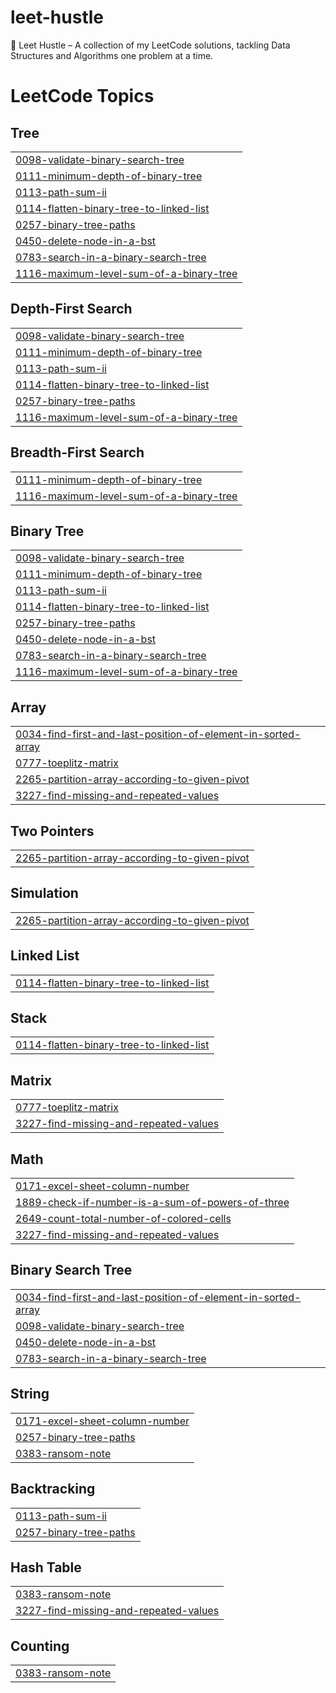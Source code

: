 # leet-hustle
🚀 Leet Hustle – A collection of my LeetCode solutions, tackling Data Structures and Algorithms one problem at a time.

<!---LeetCode Topics Start-->
# LeetCode Topics
## Tree
|  |
| ------- |
| [0098-validate-binary-search-tree](https://github.com/sahilz/leet-hustle/tree/master/0098-validate-binary-search-tree) |
| [0111-minimum-depth-of-binary-tree](https://github.com/sahilz/leet-hustle/tree/master/0111-minimum-depth-of-binary-tree) |
| [0113-path-sum-ii](https://github.com/sahilz/leet-hustle/tree/master/0113-path-sum-ii) |
| [0114-flatten-binary-tree-to-linked-list](https://github.com/sahilz/leet-hustle/tree/master/0114-flatten-binary-tree-to-linked-list) |
| [0257-binary-tree-paths](https://github.com/sahilz/leet-hustle/tree/master/0257-binary-tree-paths) |
| [0450-delete-node-in-a-bst](https://github.com/sahilz/leet-hustle/tree/master/0450-delete-node-in-a-bst) |
| [0783-search-in-a-binary-search-tree](https://github.com/sahilz/leet-hustle/tree/master/0783-search-in-a-binary-search-tree) |
| [1116-maximum-level-sum-of-a-binary-tree](https://github.com/sahilz/leet-hustle/tree/master/1116-maximum-level-sum-of-a-binary-tree) |
## Depth-First Search
|  |
| ------- |
| [0098-validate-binary-search-tree](https://github.com/sahilz/leet-hustle/tree/master/0098-validate-binary-search-tree) |
| [0111-minimum-depth-of-binary-tree](https://github.com/sahilz/leet-hustle/tree/master/0111-minimum-depth-of-binary-tree) |
| [0113-path-sum-ii](https://github.com/sahilz/leet-hustle/tree/master/0113-path-sum-ii) |
| [0114-flatten-binary-tree-to-linked-list](https://github.com/sahilz/leet-hustle/tree/master/0114-flatten-binary-tree-to-linked-list) |
| [0257-binary-tree-paths](https://github.com/sahilz/leet-hustle/tree/master/0257-binary-tree-paths) |
| [1116-maximum-level-sum-of-a-binary-tree](https://github.com/sahilz/leet-hustle/tree/master/1116-maximum-level-sum-of-a-binary-tree) |
## Breadth-First Search
|  |
| ------- |
| [0111-minimum-depth-of-binary-tree](https://github.com/sahilz/leet-hustle/tree/master/0111-minimum-depth-of-binary-tree) |
| [1116-maximum-level-sum-of-a-binary-tree](https://github.com/sahilz/leet-hustle/tree/master/1116-maximum-level-sum-of-a-binary-tree) |
## Binary Tree
|  |
| ------- |
| [0098-validate-binary-search-tree](https://github.com/sahilz/leet-hustle/tree/master/0098-validate-binary-search-tree) |
| [0111-minimum-depth-of-binary-tree](https://github.com/sahilz/leet-hustle/tree/master/0111-minimum-depth-of-binary-tree) |
| [0113-path-sum-ii](https://github.com/sahilz/leet-hustle/tree/master/0113-path-sum-ii) |
| [0114-flatten-binary-tree-to-linked-list](https://github.com/sahilz/leet-hustle/tree/master/0114-flatten-binary-tree-to-linked-list) |
| [0257-binary-tree-paths](https://github.com/sahilz/leet-hustle/tree/master/0257-binary-tree-paths) |
| [0450-delete-node-in-a-bst](https://github.com/sahilz/leet-hustle/tree/master/0450-delete-node-in-a-bst) |
| [0783-search-in-a-binary-search-tree](https://github.com/sahilz/leet-hustle/tree/master/0783-search-in-a-binary-search-tree) |
| [1116-maximum-level-sum-of-a-binary-tree](https://github.com/sahilz/leet-hustle/tree/master/1116-maximum-level-sum-of-a-binary-tree) |
## Array
|  |
| ------- |
| [0034-find-first-and-last-position-of-element-in-sorted-array](https://github.com/sahilz/leet-hustle/tree/master/0034-find-first-and-last-position-of-element-in-sorted-array) |
| [0777-toeplitz-matrix](https://github.com/sahilz/leet-hustle/tree/master/0777-toeplitz-matrix) |
| [2265-partition-array-according-to-given-pivot](https://github.com/sahilz/leet-hustle/tree/master/2265-partition-array-according-to-given-pivot) |
| [3227-find-missing-and-repeated-values](https://github.com/sahilz/leet-hustle/tree/master/3227-find-missing-and-repeated-values) |
## Two Pointers
|  |
| ------- |
| [2265-partition-array-according-to-given-pivot](https://github.com/sahilz/leet-hustle/tree/master/2265-partition-array-according-to-given-pivot) |
## Simulation
|  |
| ------- |
| [2265-partition-array-according-to-given-pivot](https://github.com/sahilz/leet-hustle/tree/master/2265-partition-array-according-to-given-pivot) |
## Linked List
|  |
| ------- |
| [0114-flatten-binary-tree-to-linked-list](https://github.com/sahilz/leet-hustle/tree/master/0114-flatten-binary-tree-to-linked-list) |
## Stack
|  |
| ------- |
| [0114-flatten-binary-tree-to-linked-list](https://github.com/sahilz/leet-hustle/tree/master/0114-flatten-binary-tree-to-linked-list) |
## Matrix
|  |
| ------- |
| [0777-toeplitz-matrix](https://github.com/sahilz/leet-hustle/tree/master/0777-toeplitz-matrix) |
| [3227-find-missing-and-repeated-values](https://github.com/sahilz/leet-hustle/tree/master/3227-find-missing-and-repeated-values) |
## Math
|  |
| ------- |
| [0171-excel-sheet-column-number](https://github.com/sahilz/leet-hustle/tree/master/0171-excel-sheet-column-number) |
| [1889-check-if-number-is-a-sum-of-powers-of-three](https://github.com/sahilz/leet-hustle/tree/master/1889-check-if-number-is-a-sum-of-powers-of-three) |
| [2649-count-total-number-of-colored-cells](https://github.com/sahilz/leet-hustle/tree/master/2649-count-total-number-of-colored-cells) |
| [3227-find-missing-and-repeated-values](https://github.com/sahilz/leet-hustle/tree/master/3227-find-missing-and-repeated-values) |
## Binary Search Tree
|  |
| ------- |
| [0034-find-first-and-last-position-of-element-in-sorted-array](https://github.com/sahilz/leet-hustle/tree/master/0034-find-first-and-last-position-of-element-in-sorted-array) |
| [0098-validate-binary-search-tree](https://github.com/sahilz/leet-hustle/tree/master/0098-validate-binary-search-tree) |
| [0450-delete-node-in-a-bst](https://github.com/sahilz/leet-hustle/tree/master/0450-delete-node-in-a-bst) |
| [0783-search-in-a-binary-search-tree](https://github.com/sahilz/leet-hustle/tree/master/0783-search-in-a-binary-search-tree) |
## String
|  |
| ------- |
| [0171-excel-sheet-column-number](https://github.com/sahilz/leet-hustle/tree/master/0171-excel-sheet-column-number) |
| [0257-binary-tree-paths](https://github.com/sahilz/leet-hustle/tree/master/0257-binary-tree-paths) |
| [0383-ransom-note](https://github.com/sahilz/leet-hustle/tree/master/0383-ransom-note) |
## Backtracking
|  |
| ------- |
| [0113-path-sum-ii](https://github.com/sahilz/leet-hustle/tree/master/0113-path-sum-ii) |
| [0257-binary-tree-paths](https://github.com/sahilz/leet-hustle/tree/master/0257-binary-tree-paths) |
## Hash Table
|  |
| ------- |
| [0383-ransom-note](https://github.com/sahilz/leet-hustle/tree/master/0383-ransom-note) |
| [3227-find-missing-and-repeated-values](https://github.com/sahilz/leet-hustle/tree/master/3227-find-missing-and-repeated-values) |
## Counting
|  |
| ------- |
| [0383-ransom-note](https://github.com/sahilz/leet-hustle/tree/master/0383-ransom-note) |
<!---LeetCode Topics End-->